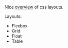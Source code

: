 
Nice [overview](https://css-tricks.com/guides/layout/) of css layouts.

Layouts:

- Flexbox
- Grid
- Float
- Table 